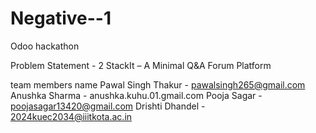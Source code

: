 # Negative--1
Odoo hackathon

Problem Statement - 2
StackIt – A Minimal Q&A Forum Platform

team members name 
Pawal Singh Thakur - pawalsingh265@gmail.com
Anushka Sharma - anushka.kuhu.01.gmail.com
Pooja Sagar - poojasagar13420@gmail.com
Drishti Dhandel - 2024kuec2034@iiitkota.ac.in
